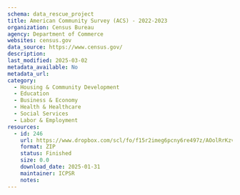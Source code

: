 ```yaml
---
schema: data_rescue_project 
title: American Community Survey (ACS) - 2022-2023
organization: Census Bureau
agency: Department of Commerce
websites: census.gov
data_source: https://www.census.gov/
description: 
last_modified: 2025-03-02
metadata_available: No
metadata_url: 
category:
  - Housing & Community Development 
  - Education 
  - Business & Economy 
  - Health & Healthcare 
  - Social Services 
  - Labor & Employment 
resources:
  - id: 246
    url: https://www.dropbox.com/scl/fo/f15r2imeg6pcny6re497z/AOolRrKzvlmIYnjuZBurd0U/American%20Community%20Survey?rlkey=ey7kaoodi540d66s6kfvnqjn5&subfolder_nav_tracking=1&st=q4alyzlg&dl=0
    format: ZIP
    status: Finished
    size: 0.0
    download_date: 2025-01-31
    maintainer: ICPSR
    notes: 
---
```

